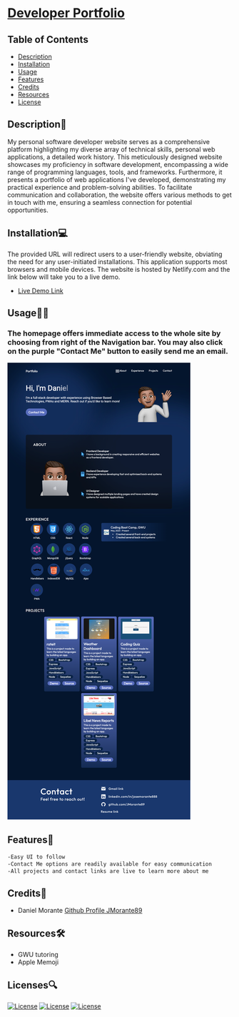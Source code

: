 # [Developer Portfolio](https://danielsdeveloperportfolio.netlify.app/)

  ## Table of Contents
  - [Description](#description📝)
  - [Installation](#installation💻)
  - [Usage](#usage👨‍💻)
  - [Features](#features🎁)
  - [Credits](#credits📣)
  - [Resources](#resources🛠️)
  - [License](#licenses🔍)

## Description📝
My personal software developer website serves as a comprehensive platform highlighting my diverse array of technical skills, personal web applications, a detailed work history. This meticulously designed website showcases my proficiency in software development, encompassing a wide range of programming languages, tools, and frameworks. Furthermore, it presents a portfolio of web applications I've developed, demonstrating my practical experience and problem-solving abilities. To facilitate communication and collaboration, the website offers various methods to get in touch with me, ensuring a seamless connection for potential opportunities.

## Installation💻
The provided URL will redirect users to a user-friendly website, obviating the need for any user-initiated installations. This application supports most browsers and mobile devices. The website is hosted by Netlify.com and the link below will take you to a live demo.
- [Live Demo Link](https://danielsdeveloperportfolio.netlify.app/)

## Usage👨‍💻
### The homepage offers immediate access to the whole site by choosing from right of the Navigation bar.  You may also click on the purple "Contact Me" button to easily send me an email.  
![](./assets/readme/homepage.png)


## Features🎁
    -Easy UI to follow  
    -Contact Me options are readily available for easy communication 
    -All projects and contact links are live to learn more about me

 ## Credits📣
- Daniel Morante 
  [Github Profile JMorante89](https://github.com/JMorante89)

## Resources🛠️
- GWU tutoring
- Apple Memoji

## Licenses🔍
[![License](https://img.shields.io/badge/License-Apache-blue.svg)](https://www.apache.org/licenses/LICENSE-2.0) [![License](https://img.shields.io/badge/License-GNU-blue.svg)](https://www.gnu.org/licenses/gpl-3.0.en.html) [![License](https://img.shields.io/badge/License-MPL_2.0-blue.svg)](https://www.mozilla.org/en-US/MPL/2.0/) 